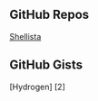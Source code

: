 GitHub Repos
------------
[Shellista][1]

GitHub Gists
------------

[Hydrogen] [2]

[1]: https://github.com/transistor1/shellista

